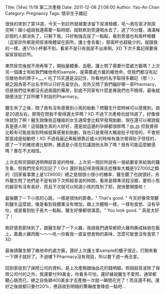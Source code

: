 Title: [14w] 11/18 第二次產檢
Date: 2011-12-08 21:08:00
Author: Yao-An Chan
Category: Pregnancy
Tags: 懷孕生子雜記


<div class='post'>
很快的來到了第14週，今天一到診所就被要求留下尿液檢體，吼～我在家才剛尿完啊！跟小姐說我還需要一點時間，就默默到旁邊喝水去了，過了15分鐘，滿滿候診間的人都消失了，只剩下我，只好勉強去尿了一點點，看到旁邊也有兩杯檢體（這家診所都是把尿液檢體留在廁所，護士會去看），那兩杯也超級少的，就跟我的一樣，連1/10小杯都不到，看來不是只有我尿不出來啊。XD&nbsp;下次千萬記得要保留尿尿給診所。<br /><br />果然尿完後就不用再等了，開始量體重、血壓。護士問了需要什麼處方籤嗎？上次另一個護士有給我們維他命的sample，是需要處方籤的維他命，但我們都沒有記住維他命的牌子&gt;___&lt; 吃了15天還是沒記住，你看他的名字取得多難記（喂！），總之因為答不出名字所以只好先留空白。另外又問了我們偏好哪一家Pharmacy，但是我們從來都沒去過美國的藥房，到底不同家有什麼差異我們也不曉得，最後就隨便決定了診所樓下附設的Pharmacy。<br /><br />醫生來了之後，問了我有沒有感覺到小孩的胎動？問醫生什麼時候可以感覺到，說是20週左右，那現在問我不覺得還太早嗎？XD 不過下次產檢也就18週了，好像很快就到了啊！醫生說像我這種瘦的女生通常會比較早發現胎動，現在還可以被說瘦真是感人啊！這個醫生真的人好好，還是說這邊的孕婦都很胖嗎？@_@&nbsp;但我覺得比較有可能是我到時候就算感覺到胎動，我也只是覺得大概是肚子怪怪的，不會把那當成是胎動吧！XD 不過我最近煮飯很靠近爐火的時候有幾次覺得肚子怪怪的，摸了一下的確皮膚比較熱，難道是小孩在抗議說他太熱了嗎？我有可能這麼敏感嗎？實在不太相信。<br /><br />上次去照完頸部透明帶超音波的時候，上次另一間診所說有一張紙要拿來給我的醫生看，但我們完全的忘記了！Orz 還好我記得測得唐氏症機率大概是1/27000之類的（回家看事實上是1/29000）總之是個很小很小的機率，醫生聽了也說很好。另外醫生問了他們是不是有排下次照超音波的時間，看來是標準流程沒錯，要照小孩的器官有沒有長好，而且下次就可以知道小孩的性別了耶，就快要開獎啦！<br /><br />最後聽了一下小孩的心跳，一樣是很快的節奏。"&nbsp;That's good. " 今天好像常常聽到醫生這麼說，像是看到我體重沒有增加，跟上次體檢一樣，一樣有食慾、沒有孕吐，或是看到肚子長大一點點，醫生好像都很滿意。" You look good. " 真是太好了！<br /><br />剛好感恩節快到了，跟醫生聊了一下火雞，我說我們通常都把火雞肉撕成絲放在飯上，嘉義火雞肉飯～～～吼～你看我一直妄想食物的美味，怎麼可能會沒有食慾？XD<br /><br />最後請醫生開了維他命的處方籤，還好上次護士拿sample的櫃子很近，打開來看一下牌子就好了。不過樓下Pharmacy沒有現貨，所以要下週一再去拿。<br /><br />回到家收到了保險公司的資料，是上次產檢跟抽血花的錢明細，照個超音波除了保險公司付的之外，我還要付99美金，你看多可怕，還好據說醫生不愛照，通常都聽心跳而已。總之自負額400美金才去產檢一次就一瞬間花完了！而且還不夠。還好之後就都只要付20%，應該收到明細的驚嚇度會降低一點吧...</div>
